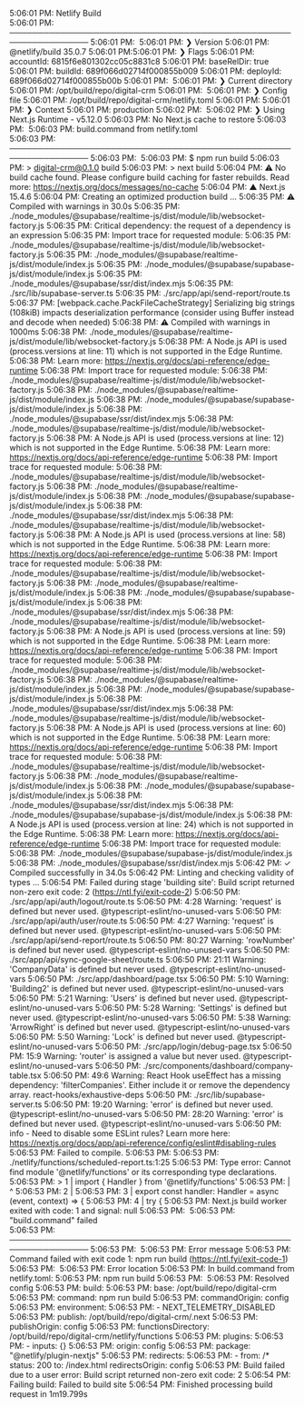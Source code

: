 5:06:01 PM: Netlify Build                                                 
5:06:01 PM: ────────────────────────────────────────────────────────────────
5:06:01 PM: ​
5:06:01 PM: ❯ Version
5:06:01 PM:   @netlify/build 35.0.7
5:06:01 PM: ​
5:06:01 PM: ❯ Flags
5:06:01 PM:   accountId: 6815f6e801302cc05c8831c8
5:06:01 PM:   baseRelDir: true
5:06:01 PM:   buildId: 689f066d02714f000855b009
5:06:01 PM:   deployId: 689f066d02714f000855b00b
5:06:01 PM: ​
5:06:01 PM: ❯ Current directory
5:06:01 PM:   /opt/build/repo/digital-crm
5:06:01 PM: ​
5:06:01 PM: ❯ Config file
5:06:01 PM:   /opt/build/repo/digital-crm/netlify.toml
5:06:01 PM: ​
5:06:01 PM: ❯ Context
5:06:01 PM:   production
5:06:02 PM: ​
5:06:02 PM: ❯ Using Next.js Runtime - v5.12.0
5:06:03 PM: No Next.js cache to restore
5:06:03 PM: ​
5:06:03 PM: build.command from netlify.toml                               
5:06:03 PM: ────────────────────────────────────────────────────────────────
5:06:03 PM: ​
5:06:03 PM: $ npm run build
5:06:03 PM: > digital-crm@0.1.0 build
5:06:03 PM: > next build
5:06:04 PM: ⚠ No build cache found. Please configure build caching for faster rebuilds. Read more: https://nextjs.org/docs/messages/no-cache
5:06:04 PM:    ▲ Next.js 15.4.6
5:06:04 PM:    Creating an optimized production build ...
5:06:35 PM:  ⚠ Compiled with warnings in 30.0s
5:06:35 PM: ./node_modules/@supabase/realtime-js/dist/module/lib/websocket-factory.js
5:06:35 PM: Critical dependency: the request of a dependency is an expression
5:06:35 PM: Import trace for requested module:
5:06:35 PM: ./node_modules/@supabase/realtime-js/dist/module/lib/websocket-factory.js
5:06:35 PM: ./node_modules/@supabase/realtime-js/dist/module/index.js
5:06:35 PM: ./node_modules/@supabase/supabase-js/dist/module/index.js
5:06:35 PM: ./node_modules/@supabase/ssr/dist/index.mjs
5:06:35 PM: ./src/lib/supabase-server.ts
5:06:35 PM: ./src/app/api/send-report/route.ts
5:06:37 PM: <w> [webpack.cache.PackFileCacheStrategy] Serializing big strings (108kiB) impacts deserialization performance (consider using Buffer instead and decode when needed)
5:06:38 PM:  ⚠ Compiled with warnings in 1000ms
5:06:38 PM: ./node_modules/@supabase/realtime-js/dist/module/lib/websocket-factory.js
5:06:38 PM: A Node.js API is used (process.versions at line: 11) which is not supported in the Edge Runtime.
5:06:38 PM: Learn more: https://nextjs.org/docs/api-reference/edge-runtime
5:06:38 PM: Import trace for requested module:
5:06:38 PM: ./node_modules/@supabase/realtime-js/dist/module/lib/websocket-factory.js
5:06:38 PM: ./node_modules/@supabase/realtime-js/dist/module/index.js
5:06:38 PM: ./node_modules/@supabase/supabase-js/dist/module/index.js
5:06:38 PM: ./node_modules/@supabase/ssr/dist/index.mjs
5:06:38 PM: ./node_modules/@supabase/realtime-js/dist/module/lib/websocket-factory.js
5:06:38 PM: A Node.js API is used (process.versions at line: 12) which is not supported in the Edge Runtime.
5:06:38 PM: Learn more: https://nextjs.org/docs/api-reference/edge-runtime
5:06:38 PM: Import trace for requested module:
5:06:38 PM: ./node_modules/@supabase/realtime-js/dist/module/lib/websocket-factory.js
5:06:38 PM: ./node_modules/@supabase/realtime-js/dist/module/index.js
5:06:38 PM: ./node_modules/@supabase/supabase-js/dist/module/index.js
5:06:38 PM: ./node_modules/@supabase/ssr/dist/index.mjs
5:06:38 PM: ./node_modules/@supabase/realtime-js/dist/module/lib/websocket-factory.js
5:06:38 PM: A Node.js API is used (process.versions at line: 58) which is not supported in the Edge Runtime.
5:06:38 PM: Learn more: https://nextjs.org/docs/api-reference/edge-runtime
5:06:38 PM: Import trace for requested module:
5:06:38 PM: ./node_modules/@supabase/realtime-js/dist/module/lib/websocket-factory.js
5:06:38 PM: ./node_modules/@supabase/realtime-js/dist/module/index.js
5:06:38 PM: ./node_modules/@supabase/supabase-js/dist/module/index.js
5:06:38 PM: ./node_modules/@supabase/ssr/dist/index.mjs
5:06:38 PM: ./node_modules/@supabase/realtime-js/dist/module/lib/websocket-factory.js
5:06:38 PM: A Node.js API is used (process.versions at line: 59) which is not supported in the Edge Runtime.
5:06:38 PM: Learn more: https://nextjs.org/docs/api-reference/edge-runtime
5:06:38 PM: Import trace for requested module:
5:06:38 PM: ./node_modules/@supabase/realtime-js/dist/module/lib/websocket-factory.js
5:06:38 PM: ./node_modules/@supabase/realtime-js/dist/module/index.js
5:06:38 PM: ./node_modules/@supabase/supabase-js/dist/module/index.js
5:06:38 PM: ./node_modules/@supabase/ssr/dist/index.mjs
5:06:38 PM: ./node_modules/@supabase/realtime-js/dist/module/lib/websocket-factory.js
5:06:38 PM: A Node.js API is used (process.versions at line: 60) which is not supported in the Edge Runtime.
5:06:38 PM: Learn more: https://nextjs.org/docs/api-reference/edge-runtime
5:06:38 PM: Import trace for requested module:
5:06:38 PM: ./node_modules/@supabase/realtime-js/dist/module/lib/websocket-factory.js
5:06:38 PM: ./node_modules/@supabase/realtime-js/dist/module/index.js
5:06:38 PM: ./node_modules/@supabase/supabase-js/dist/module/index.js
5:06:38 PM: ./node_modules/@supabase/ssr/dist/index.mjs
5:06:38 PM: ./node_modules/@supabase/supabase-js/dist/module/index.js
5:06:38 PM: A Node.js API is used (process.version at line: 24) which is not supported in the Edge Runtime.
5:06:38 PM: Learn more: https://nextjs.org/docs/api-reference/edge-runtime
5:06:38 PM: Import trace for requested module:
5:06:38 PM: ./node_modules/@supabase/supabase-js/dist/module/index.js
5:06:38 PM: ./node_modules/@supabase/ssr/dist/index.mjs
5:06:42 PM:  ✓ Compiled successfully in 34.0s
5:06:42 PM:    Linting and checking validity of types ...
5:06:54 PM: Failed during stage 'building site': Build script returned non-zero exit code: 2 (https://ntl.fyi/exit-code-2)
5:06:50 PM: ./src/app/api/auth/logout/route.ts
5:06:50 PM: 4:28  Warning: 'request' is defined but never used.  @typescript-eslint/no-unused-vars
5:06:50 PM: ./src/app/api/auth/user/route.ts
5:06:50 PM: 4:27  Warning: 'request' is defined but never used.  @typescript-eslint/no-unused-vars
5:06:50 PM: ./src/app/api/send-report/route.ts
5:06:50 PM: 80:27  Warning: 'rowNumber' is defined but never used.  @typescript-eslint/no-unused-vars
5:06:50 PM: ./src/app/api/sync-google-sheet/route.ts
5:06:50 PM: 21:11  Warning: 'CompanyData' is defined but never used.  @typescript-eslint/no-unused-vars
5:06:50 PM: ./src/app/dashboard/page.tsx
5:06:50 PM: 5:10  Warning: 'Building2' is defined but never used.  @typescript-eslint/no-unused-vars
5:06:50 PM: 5:21  Warning: 'Users' is defined but never used.  @typescript-eslint/no-unused-vars
5:06:50 PM: 5:28  Warning: 'Settings' is defined but never used.  @typescript-eslint/no-unused-vars
5:06:50 PM: 5:38  Warning: 'ArrowRight' is defined but never used.  @typescript-eslint/no-unused-vars
5:06:50 PM: 5:50  Warning: 'Lock' is defined but never used.  @typescript-eslint/no-unused-vars
5:06:50 PM: ./src/app/login/debug-page.tsx
5:06:50 PM: 15:9  Warning: 'router' is assigned a value but never used.  @typescript-eslint/no-unused-vars
5:06:50 PM: ./src/components/dashboard/company-table.tsx
5:06:50 PM: 49:6  Warning: React Hook useEffect has a missing dependency: 'filterCompanies'. Either include it or remove the dependency array.  react-hooks/exhaustive-deps
5:06:50 PM: ./src/lib/supabase-server.ts
5:06:50 PM: 19:20  Warning: 'error' is defined but never used.  @typescript-eslint/no-unused-vars
5:06:50 PM: 28:20  Warning: 'error' is defined but never used.  @typescript-eslint/no-unused-vars
5:06:50 PM: info  - Need to disable some ESLint rules? Learn more here: https://nextjs.org/docs/app/api-reference/config/eslint#disabling-rules
5:06:53 PM: Failed to compile.
5:06:53 PM: 
5:06:53 PM: ./netlify/functions/scheduled-report.ts:1:25
5:06:53 PM: Type error: Cannot find module '@netlify/functions' or its corresponding type declarations.
5:06:53 PM: > 1 | import { Handler } from '@netlify/functions'
5:06:53 PM:     |                         ^
5:06:53 PM:   2 |
5:06:53 PM:   3 | export const handler: Handler = async (event, context) => {
5:06:53 PM:   4 |   try {
5:06:53 PM: Next.js build worker exited with code: 1 and signal: null
5:06:53 PM: ​
5:06:53 PM: "build.command" failed                                        
5:06:53 PM: ────────────────────────────────────────────────────────────────
5:06:53 PM: ​
5:06:53 PM:   Error message
5:06:53 PM:   Command failed with exit code 1: npm run build (https://ntl.fyi/exit-code-1)
5:06:53 PM: ​
5:06:53 PM:   Error location
5:06:53 PM:   In build.command from netlify.toml:
5:06:53 PM:   npm run build
5:06:53 PM: ​
5:06:53 PM:   Resolved config
5:06:53 PM:   build:
5:06:53 PM:     base: /opt/build/repo/digital-crm
5:06:53 PM:     command: npm run build
5:06:53 PM:     commandOrigin: config
5:06:53 PM:     environment:
5:06:53 PM:       - NEXT_TELEMETRY_DISABLED
5:06:53 PM:     publish: /opt/build/repo/digital-crm/.next
5:06:53 PM:     publishOrigin: config
5:06:53 PM:   functionsDirectory: /opt/build/repo/digital-crm/netlify/functions
5:06:53 PM:   plugins:
5:06:53 PM:     - inputs: {}
5:06:53 PM:       origin: config
5:06:53 PM:       package: "@netlify/plugin-nextjs"
5:06:53 PM:   redirects:
5:06:53 PM:     - from: /*
      status: 200
      to: /index.html
  redirectsOrigin: config
5:06:53 PM: Build failed due to a user error: Build script returned non-zero exit code: 2
5:06:54 PM: Failing build: Failed to build site
5:06:54 PM: Finished processing build request in 1m19.799s